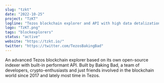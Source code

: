 ```yaml
---
slug: "tzkt"
date: "2022-10-25"
project: "TzKT"
logline: "Tezos blockchain explorer and API with high data detalization, user-friendly interface and free open-source blockchain indexer. Made by Baking Bad."
logo: "TzKT.png"
tags: "blockexplorers"
status: "active"
website: "https://tzkt.io/"
twitter: "https://twitter.com/TezosBakingBad"
---
```


An advanced Tezos blockchain explorer based on its own open-source indexer with built-in performant API. Built by Baking Bad, a team of developers, crypto-enthusiasts and just friends involved in the blockchain world since 2017 and lately most time in Tezos.
